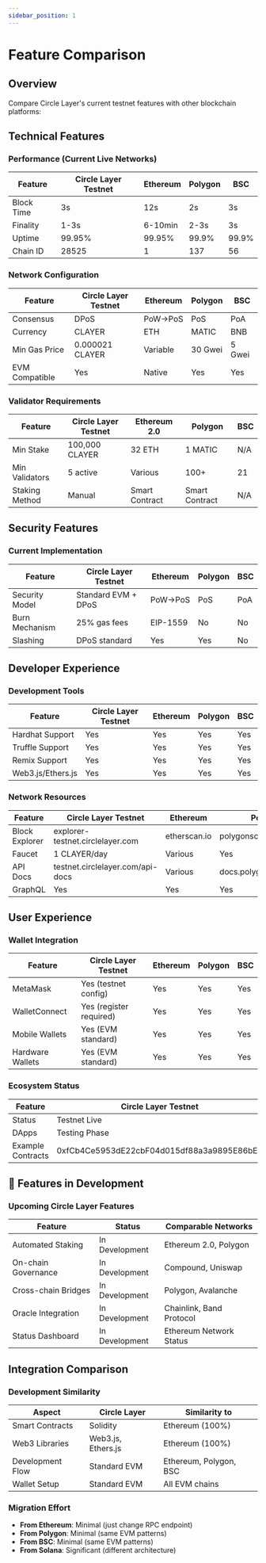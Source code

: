 ```yaml
---
sidebar_position: 1
---
```


# Feature Comparison

## Overview

Compare Circle Layer's current testnet features with other blockchain platforms:

## Technical Features

### Performance (Current Live Networks)
| Feature | Circle Layer Testnet | Ethereum | Polygon | BSC |
|---------|---------------------|----------|---------|-----|
| Block Time | 3s | 12s | 2s | 3s |
| Finality | 1-3s | 6-10min | 2-3s | 3s |
| Uptime | 99.95% | 99.95% | 99.9% | 99.9% |
| Chain ID | 28525 | 1 | 137 | 56 |

### Network Configuration
| Feature | Circle Layer Testnet | Ethereum | Polygon | BSC |
|---------|---------------------|----------|---------|-----|
| Consensus | DPoS | PoW→PoS | PoS | PoA |
| Currency | CLAYER | ETH | MATIC | BNB |
| Min Gas Price | 0.000021 CLAYER | Variable | 30 Gwei | 5 Gwei |
| EVM Compatible | Yes | Native | Yes | Yes |

### Validator Requirements
| Feature | Circle Layer Testnet | Ethereum 2.0 | Polygon | BSC |
|---------|---------------------|---------------|---------|-----|
| Min Stake | 100,000 CLAYER | 32 ETH | 1 MATIC | N/A |
| Min Validators | 5 active | Various | 100+ | 21 |
| Staking Method | Manual | Smart Contract | Smart Contract | N/A |

## Security Features

### Current Implementation
| Feature | Circle Layer Testnet | Ethereum | Polygon | BSC |
|---------|---------------------|----------|---------|-----|
| Security Model | Standard EVM + DPoS | PoW→PoS | PoS | PoA |
| Burn Mechanism | 25% gas fees | EIP-1559 | No | No |
| Slashing | DPoS standard | Yes | Yes | No |

## Developer Experience

### Development Tools
| Feature | Circle Layer Testnet | Ethereum | Polygon | BSC |
|---------|---------------------|----------|---------|-----|
| Hardhat Support | Yes | Yes | Yes | Yes |
| Truffle Support | Yes | Yes | Yes | Yes |
| Remix Support | Yes | Yes | Yes | Yes |
| Web3.js/Ethers.js | Yes | Yes | Yes | Yes |

### Network Resources
| Feature | Circle Layer Testnet | Ethereum | Polygon | BSC |
|---------|---------------------|----------|---------|-----|
| Block Explorer | explorer-testnet.circlelayer.com | etherscan.io | polygonscan.com | bscscan.com |
| Faucet | 1 CLAYER/day | Various | Yes | Yes |
| API Docs | testnet.circlelayer.com/api-docs | Various | docs.polygon.technology | docs.bnbchain.org |
| GraphQL | Yes | Yes | Yes | Yes |

## User Experience

### Wallet Integration
| Feature | Circle Layer Testnet | Ethereum | Polygon | BSC |
|---------|---------------------|----------|---------|-----|
| MetaMask | Yes (testnet config) | Yes | Yes | Yes |
| WalletConnect | Yes (register required) | Yes | Yes | Yes |
| Mobile Wallets | Yes (EVM standard) | Yes | Yes | Yes |
| Hardware Wallets | Yes (EVM standard) | Yes | Yes | Yes |

### Ecosystem Status
| Feature | Circle Layer Testnet | Ethereum | Polygon | BSC |
|---------|---------------------|----------|---------|-----|
| Status | Testnet Live | Mainnet | Mainnet | Mainnet |
| DApps | Testing Phase | 3000+ | 1000+ | 500+ |
| Example Contracts | 0xfCb4Ce5953dE22cbF04d015df88a3a9895E86bEB | Many | Many | Many |

## 🚧 Features in Development

### Upcoming Circle Layer Features
| Feature | Status | Comparable Networks |
|---------|--------|-------------------|
| Automated Staking | In Development | Ethereum 2.0, Polygon |
| On-chain Governance | In Development | Compound, Uniswap |
| Cross-chain Bridges | In Development | Polygon, Avalanche |
| Oracle Integration | In Development | Chainlink, Band Protocol |
| Status Dashboard | In Development | Ethereum Network Status |

## Integration Comparison

### Development Similarity
| Aspect | Circle Layer | Similarity to |
|--------|-------------|---------------|
| Smart Contracts | Solidity | Ethereum (100%) |
| Web3 Libraries | Web3.js, Ethers.js | Ethereum (100%) |
| Development Flow | Standard EVM | Ethereum, Polygon, BSC |
| Wallet Setup | Standard EVM | All EVM chains |

### Migration Effort
- **From Ethereum**: Minimal (just change RPC endpoint)
- **From Polygon**: Minimal (same EVM patterns)
- **From BSC**: Minimal (same EVM patterns)
- **From Solana**: Significant (different architecture)